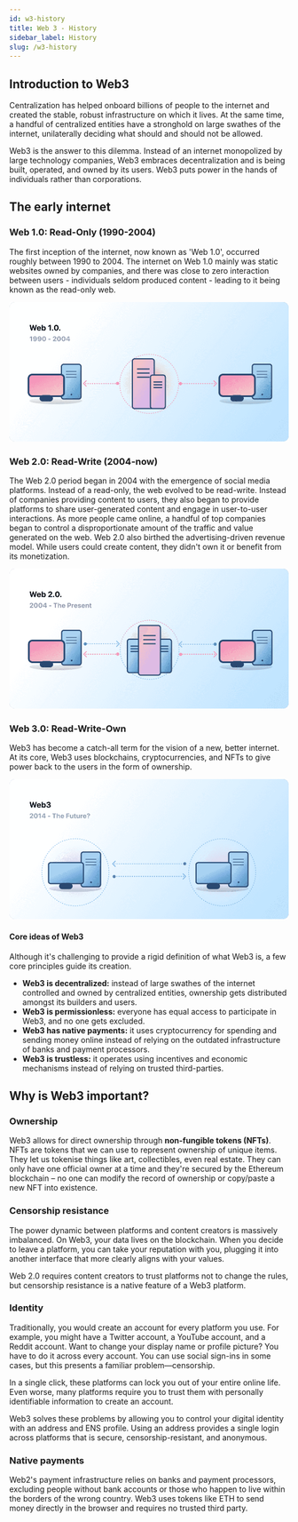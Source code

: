 ```yaml
---
id: w3-history
title: Web 3 - History
sidebar_label: History
slug: /w3-history
---
```


## Introduction to Web3

Centralization has helped onboard billions of people to the internet and created the stable, robust infrastructure on which it lives. At the same time, a handful of centralized entities have a stronghold on large swathes of the internet, unilaterally deciding what should and should not be allowed.

Web3 is the answer to this dilemma. Instead of an internet monopolized by large technology companies, Web3 embraces decentralization and is being built, operated, and owned by its users. Web3 puts power in the hands of individuals rather than corporations.

## The early internet

### Web 1.0: Read-Only (1990-2004)

The first inception of the internet, now known as 'Web 1.0', occurred roughly between 1990 to 2004. The internet on Web 1.0 mainly was static websites owned by companies, and there was close to zero interaction between users - individuals seldom produced content - leading to it being known as the read-only web.

![img](./img/web1.png)

### Web 2.0: Read-Write (2004-now)

The Web 2.0 period began in 2004 with the emergence of social media platforms. Instead of a read-only, the web evolved to be read-write. Instead of companies providing content to users, they also began to provide platforms to share user-generated content and engage in user-to-user interactions. As more people came online, a handful of top companies began to control a disproportionate amount of the traffic and value generated on the web. Web 2.0 also birthed the advertising-driven revenue model. While users could create content, they didn't own it or benefit from its monetization.

![img](./img/web2.png)

### Web 3.0: Read-Write-Own

Web3 has become a catch-all term for the vision of a new, better internet. At its core, Web3 uses blockchains, cryptocurrencies, and NFTs to give power back to the users in the form of ownership.

![img](./img/web3.png)

#### Core ideas of Web3

Although it's challenging to provide a rigid definition of what Web3 is, a few core principles guide its creation.

- **Web3 is decentralized:** instead of large swathes of the internet controlled and owned by centralized entities, ownership gets distributed amongst its builders and users.
- **Web3 is permissionless:** everyone has equal access to participate in Web3, and no one gets excluded.
- **Web3 has native payments:** it uses cryptocurrency for spending and sending money online instead of relying on the outdated infrastructure of banks and payment processors.
- **Web3 is trustless:** it operates using incentives and economic mechanisms instead of relying on trusted third-parties.

## Why is Web3 important?

### Ownership

Web3 allows for direct ownership through **non-fungible tokens (NFTs)**. NFTs are tokens that we can use to represent ownership of unique items. They let us tokenise things like art, collectibles, even real estate. They can only have one official owner at a time and they're secured by the Ethereum blockchain – no one can modify the record of ownership or copy/paste a new NFT into existence.

### Censorship resistance

The power dynamic between platforms and content creators is massively imbalanced. On Web3, your data lives on the blockchain. When you decide to leave a platform, you can take your reputation with you, plugging it into another interface that more clearly aligns with your values.

Web 2.0 requires content creators to trust platforms not to change the rules, but censorship resistance is a native feature of a Web3 platform.

### Identity

Traditionally, you would create an account for every platform you use. For example, you might have a Twitter account, a YouTube account, and a Reddit account. Want to change your display name or profile picture? You have to do it across every account. You can use social sign-ins in some cases, but this presents a familiar problem—censorship.

In a single click, these platforms can lock you out of your entire online life. Even worse, many platforms require you to trust them with personally identifiable information to create an account.

Web3 solves these problems by allowing you to control your digital identity with an address and ENS profile. Using an address provides a single login across platforms that is secure, censorship-resistant, and anonymous.

### Native payments

Web2's payment infrastructure relies on banks and payment processors, excluding people without bank accounts or those who happen to live within the borders of the wrong country. Web3 uses tokens like ETH to send money directly in the browser and requires no trusted third party.
